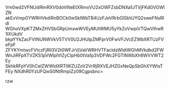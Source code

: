 Vm0wd2VFNUdiRmRXV0doVllteEtXRmxVU2xOWFZsbDNXa1JTVjFKdGVGWlZN
akExVmpGYWRHVkdiRnBOCk0wSklWbTB4UzFJeVRrbGlSbVJYQ2sweFNsRldi
WGhoVXpKT2MxZHVSbGRpUmxwWVEyMUtWMU5yYkZoVwpiVTQwVlhwR1lXUkdV
bkpYYkZacFVtNUNWVkV5TVV0U2JHUlpZMFprV0FwVFJVcEZWbXRTUzFVeFpF
ZFYKYmtwcFVtczFjRll3V2t0WFJrVjVaVWRHVTFacldsWldiWGhMVkdkd2FW
WnJiRFpXTVZKS1pVWlplVlZyClpHb0tVa1p3VDFWc2FGTlNWbXh6WVVWT2Ey
SkhkRFpYV0hCelZWWldXRTlWZUZoV2VrRjRXVEJHZGxNeQpSbGhXYWtsTFEy
NXdhR0YzUFQwS0NtRmpiZz09Cgpsbnc=

rzw